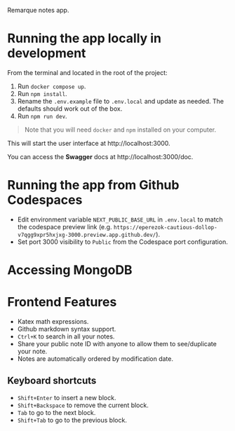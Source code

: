 Remarque notes app.

# Running the app locally in development

From the terminal and located in the root of the project:
1. Run `docker compose up`.
2. Run `npm install`.
3. Rename the `.env.example` file to `.env.local` and update as needed. The defaults should work out of the box.
4. Run `npm run dev`.

> Note that you will need `docker` and `npm` installed on your computer.

This will start the user interface at http://localhost:3000.

You can access the **Swagger** docs at http://localhost:3000/doc.

# Running the app from Github Codespaces

- Edit environment variable `NEXT_PUBLIC_BASE_URL` in `.env.local` to match the codespace preview link (e.g. `https://eperezok-cautious-dollop-v7qgg9xpr5hxjxg-3000.preview.app.github.dev/`).
- Set port 3000 visibility to `Public` from the Codespace port configuration.

# Accessing MongoDB



# Frontend Features

- Katex math expressions.
- Github markdown syntax support.
- `Ctrl+K` to search in all your notes.
- Share your public note ID with anyone to allow them to see/duplicate your note.
- Notes are automatically ordered by modification date.

## Keyboard shortcuts
- `Shift+Enter` to insert a new block.
- `Shift+Backspace` to remove the current block.
- `Tab` to go to the next block.
- `Shift+Tab` to go to the previous block.

